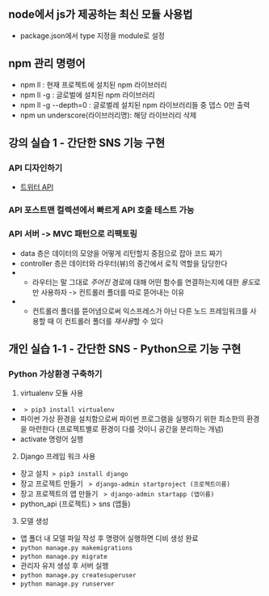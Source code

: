## node에서 js가 제공하는 최신 모듈 사용법

-   package.json에서 type 지정을 module로 설정

## npm 관리 명령어

-   npm ll : 현재 프로젝트에 설치된 npm 라이브러리
-   npm ll -g : 글로벌에 설치된 npm 라이브러리
-   npm ll -g --depth=0 : 글로벌레 설치된 npm 라이브러리들 중 뎁스 0만 출력
-   npm un underscore(라이브러리명): 해당 라이브러리 삭제

## 강의 실습 1 - 간단한 SNS 기능 구현

### API 디자인하기

-   [트위터 API](https://www.notion.so/REST-API-109e7cd8c41b4588bbf62f5fc2b284e9, '노션 링크')

### API 포스트맨 컬렉션에서 빠르게 API 호출 테스트 가능

### API 서버 -> MVC 패턴으로 리팩토링

-   data 층은 데이터의 모양을 어떻게 리턴할지 중점으로 잡아 코드 짜기
-   controller 층은 데이터와 라우터(뷰)의 중간에서 로직 역할을 담당한다
-   -   라우터는 말 그대로 _주어진_ 경로에 대해 어떤 함수를 연결하는지에 대한 *용도*로만 사용하자 -> 컨트롤러 폴더를 따로 뜯어내는 이유
-   -   컨트롤러 폴더를 뜯어냄으로써 익스프레스가 아닌 다른 노드 프레임워크를 사용할 때 이 컨트롤러 폴더를 *재사용*할 수 있다

## 개인 실습 1-1 - 간단한 SNS - Python으로 기능 구현

### Python 가상환경 구축하기

1.  virtualenv 모듈 사용

-   ` > pip3 install virtualenv`
-   파이썬 가상 환경을 설치함으로써 파이썬 프로그램을 실행하기 위한 최소한의 환경을 마련한다 (프로젝트별로 환경이 다를 것이니 공간을 분리하는 개념)
-   activate 명령어 실행

2. Django 프레임 워크 사용

-   장고 설치` > pip3 install django`
-   장고 프로젝트 만들기 ` > django-admin startproject (프로젝트이름)`
-   장고 프로젝트의 앱 만들기 ` > django-admin startapp (앱이름)`
-   python_api (프로젝트) > sns (앱들)

3. 모델 생성

-   앱 폴더 내 모델 파일 작성 후 명령어 실행하면 디비 생성 완료
-   `python manage.py makemigrations`
-   `python manage.py migrate`
-   관리자 유저 생성 후 서버 실행
-   `python manage.py createsuperuser`
-   `python manage.py runserver`
